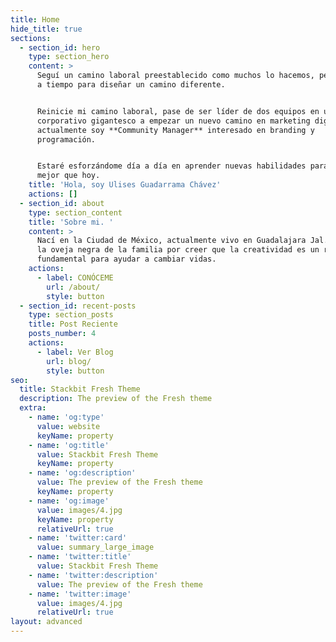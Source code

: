 ```yaml
---
title: Home
hide_title: true
sections:
  - section_id: hero
    type: section_hero
    content: >
      Seguí un camino laboral preestablecido como muchos lo hacemos, pero escapé
      a tiempo para diseñar un camino diferente.


      Reinicie mi camino laboral, pase de ser líder de dos equipos en un
      corporativo gigantesco a empezar un nuevo camino en marketing digital,
      actualmente soy **Community Manager** interesado en branding y
      programación.


      Estaré esforzándome día a día en aprender nuevas habilidades para ser
      mejor que hoy.
    title: 'Hola, soy Ulises Guadarrama Chávez'
    actions: []
  - section_id: about
    type: section_content
    title: 'Sobre mi. '
    content: >
      Nací en la Ciudad de México, actualmente vivo en Guadalajara Jal.  He sido
      la oveja negra de la familia por creer que la creatividad es un recurso
      fundamental para ayudar a cambiar vidas.
    actions:
      - label: CONÓCEME
        url: /about/
        style: button
  - section_id: recent-posts
    type: section_posts
    title: Post Reciente
    posts_number: 4
    actions:
      - label: Ver Blog
        url: blog/
        style: button
seo:
  title: Stackbit Fresh Theme
  description: The preview of the Fresh theme
  extra:
    - name: 'og:type'
      value: website
      keyName: property
    - name: 'og:title'
      value: Stackbit Fresh Theme
      keyName: property
    - name: 'og:description'
      value: The preview of the Fresh theme
      keyName: property
    - name: 'og:image'
      value: images/4.jpg
      keyName: property
      relativeUrl: true
    - name: 'twitter:card'
      value: summary_large_image
    - name: 'twitter:title'
      value: Stackbit Fresh Theme
    - name: 'twitter:description'
      value: The preview of the Fresh theme
    - name: 'twitter:image'
      value: images/4.jpg
      relativeUrl: true
layout: advanced
---
```

